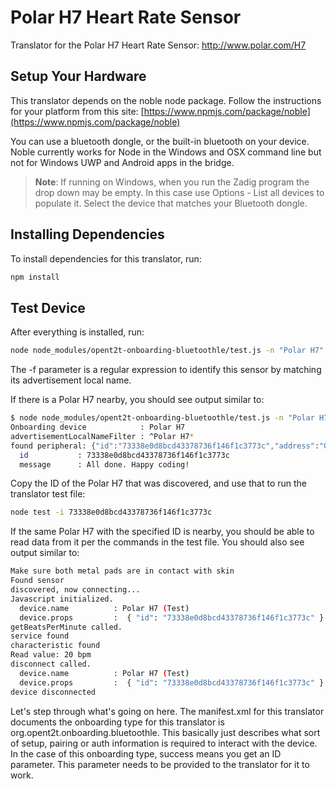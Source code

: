 # Polar H7 Heart Rate Sensor

Translator for the Polar H7 Heart Rate Sensor: http://www.polar.com/H7


## Setup Your Hardware

This translator depends on the noble node package. Follow the instructions for your platform from this site:
[https://www.npmjs.com/package/noble](https://www.npmjs.com/package/noble)

You can use a bluetooth dongle, or the built-in bluetooth on your device. Noble currently works for Node in the Windows and OSX command line but not for Windows UWP and Android apps in the bridge.

> <b>Note</b>: If running on Windows, when you run the Zadig program the drop down may be empty. In this case use Options - List all devices to populate it.
> Select the device that matches your Bluetooth dongle.

## Installing Dependencies
To install dependencies for this translator, run:

```bash
npm install
```

## Test Device
After everything is installed, run:

```bash
node node_modules/opent2t-onboarding-bluetoothle/test.js -n "Polar H7" -f "^Polar H7*"
```

The -f parameter is a regular expression to identify this sensor by matching its advertisement local name.

If there is a Polar H7 nearby, you should see output similar to:

```bash
$ node node_modules/opent2t-onboarding-bluetoothle/test.js -n "Polar H7" -f "^Polar H7*"
Onboarding device            : Polar H7
advertisementLocalNameFilter : ^Polar H7*
found peripheral: {"id":"73338e0d8bcd43378736f146f1c3773c","address":"00:22:d0:41:9b:2f","addressType":"unknown","connectable":true,"advertisement":{"localName":"Polar H7 419B2F1B","txPowerLevel":0,"manufacturerData":{"type":"Buffer","data":[107,0,63,0,0,0]},"serviceData":[],"serviceUuids":["180d"]},"rssi":-36,"state":"disconnected"}
  id           : 73338e0d8bcd43378736f146f1c3773c
  message      : All done. Happy coding!
```

Copy the ID of the Polar H7 that was discovered, and use that to run the translator test file:

```bash
node test -i 73338e0d8bcd43378736f146f1c3773c
```

If the same Polar H7 with the specified ID is nearby, you should be able to read data from it per
the commands in the test file. You should also see output similar to:

```bash
Make sure both metal pads are in contact with skin
Found sensor
discovered, now connecting...
Javascript initialized.
  device.name          : Polar H7 (Test)
  device.props         :  { "id": "73338e0d8bcd43378736f146f1c3773c" }
getBeatsPerMinute called.
service found
characteristic found
Read value: 20 bpm
disconnect called.
  device.name          : Polar H7 (Test)
  device.props         :  { "id": "73338e0d8bcd43378736f146f1c3773c" }
device disconnected
```

Let's step through what's going on here. The manifest.xml for this translator documents the onboarding type
for this translator is org.opent2t.onboarding.bluetoothle. This basically just describes what sort of setup, pairing or
auth information is required to interact with the device. In the case of this onboarding type, success means you get
an ID parameter. This parameter needs to be provided to the translator for it to work.
